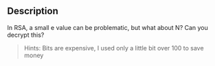 ## Description
In RSA, a small e value can be problematic, but what about N? Can you decrypt this? 

> Hints: Bits are expensive, I used only a little bit over 100 to save money
